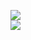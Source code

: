 [![](https://img.shields.io/badge/Made%20With-Github%20Spray-lightgrey.svg?style=for-the-badge&logo=github)](https://github.com/Annihil/github-spray#15987)  
[![](https://i.imgur.com/2DrTn0Z.gif)](https://github.com/Annihil/github-spray)